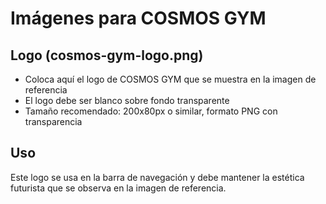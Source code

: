 # Imágenes para COSMOS GYM

## Logo (cosmos-gym-logo.png)
- Coloca aquí el logo de COSMOS GYM que se muestra en la imagen de referencia
- El logo debe ser blanco sobre fondo transparente
- Tamaño recomendado: 200x80px o similar, formato PNG con transparencia

## Uso
Este logo se usa en la barra de navegación y debe mantener la estética futurista que se observa en la imagen de referencia. 